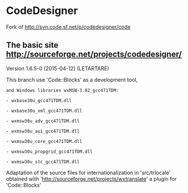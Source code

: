 # CodeDesigner
Fork of http://svn.code.sf.net/p/codedesigner/code

The basic site http://sourceforge.net/projects/codedesigner/
 ----------------------------------------------------------

Version 1.6.5-0 (2015-04-12) (LETARTARE)

This branch use 'Code::Blocks' as a development tool,

    and Windows libraries wxMSW-3.02_gcc471TDM:

    - wxbase30u_gcc471TDM.dll

    - wxbase30u_xml_gcc471TDM.dll

    - wxmsw30u_adv_gcc471TDM.dll

    - wxmsw30u_aui_gcc471TDM.dll

    - wxmsw30u_core_gcc471TDM.dll

    - wxmsw30u_propgrid_gcc471TDM.dll

    - wxmsw30u_stc_gcc471TDM.dll



Adaptation of the source files for internationalization  in 'src/trlocale'
obtained with 'http://sourceforge.net/projects/wxtranslate' a plugin for 'Code::Blocks'

